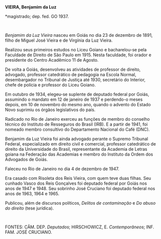 **VIEIRA, Benjamim da Luz**

\*magistrado; dep. fed. GO 1937.

 

*Benjamim da Luz Vieira* nasceu em Goiás no dia 23 de dezembro de 1891,
filho de Miguel José Vieira e de Virgínia da Luz Vieira.

Realizou seus primeiros estudos no Liceu Goiano e bacharelou-se pela
Faculdade de Direito de São Paulo em 1915. Nesta faculdade, foi orador e
presidente do Centro Acadêmico 11 de Agosto.

De volta a Goiás, desenvolveu as atividades de professor de direito,
advogado, professor catedrático de pedagogia na Escola Normal,
desembargador no Tribunal de Justiça até 1930, secretário do Interior,
chefe de polícia e professor do Liceu Goiano.

Em outubro de 1934, elegeu-se suplente de deputado federal por Goiás,
assumindo o mandato em 12 de janeiro de 1937 e perdendo-o meses depois,
em 10 de novembro do mesmo ano, quando o advento do Estado Novo suprimiu
os órgãos legislativos do país.

Radicado no Rio de Janeiro exerceu as funções de membro do conselho
técnico do Instituto de Resseguros do Brasil (IRB). E a partir de 1941,
foi nomeado membro consultivo do Departamento Nacional do Café (DNC).

Benjamim da Luz Vieira foi ainda advogado perante o Supremo Tribunal
Federal, especializado em direito civil e comercial, professor
catedrático de direito da Universidade do Brasil, representante da
Academia de Letras goiana na Federação das Academias e membro do
Instituto da Ordem dos Advogados de Goiás.

Faleceu no Rio de Janeiro no dia 4 de dezembro de 1947.

Era casado com Risoleta dos Reis Vieira, com quem teve duas filhas. Seu
cunhado Vasco dos Reis Gonçalves foi deputado federal por Goiás nos anos
de 1947 e 1948. Seu sobrinho José Cruciano foi deputado federal nos anos
de 1963, 1964 e 1965.

Publicou, além de discursos políticos, *Delitos de contaminação* e *Do
abuso do direito* (tese jurídica).

 

FONTES: CÂM. DEP. *Deputados*; HIRSCHOWICZ, E. *Contemporâneos*; INF.
FAM. JOSÉ CRUCIANO.

 
